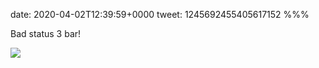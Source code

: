 date: 2020-04-02T12:39:59+0000
tweet: 1245692455405617152
%%%

Bad status 3 bar!

![](EUmWrtxXQAARTjH.jpg)
